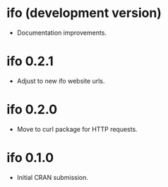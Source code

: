 # ifo (development version)

* Documentation improvements.

# ifo 0.2.1

* Adjust to new ifo website urls.

# ifo 0.2.0

* Move to curl package for HTTP requests.

# ifo 0.1.0

* Initial CRAN submission.

